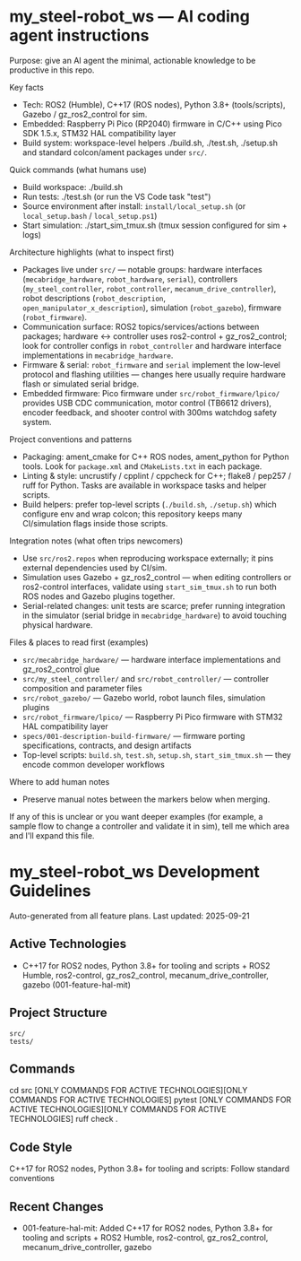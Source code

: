 # my_steel-robot_ws — AI coding agent instructions

Purpose: give an AI agent the minimal, actionable knowledge to be productive in this repo.

Key facts
- Tech: ROS2 (Humble), C++17 (ROS nodes), Python 3.8+ (tools/scripts), Gazebo / gz_ros2_control for sim.
- Embedded: Raspberry Pi Pico (RP2040) firmware in C/C++ using Pico SDK 1.5.x, STM32 HAL compatibility layer
- Build system: workspace-level helpers ./build.sh, ./test.sh, ./setup.sh and standard colcon/ament packages under `src/`.

Quick commands (what humans use)
- Build workspace: ./build.sh
- Run tests: ./test.sh (or run the VS Code task "test")
- Source environment after install: `install/local_setup.sh` (or `local_setup.bash` / `local_setup.ps1`)
- Start simulation: ./start_sim_tmux.sh (tmux session configured for sim + logs)

Architecture highlights (what to inspect first)
- Packages live under `src/` — notable groups: hardware interfaces (`mecabridge_hardware`, `robot_hardware`, `serial`), controllers (`my_steel_controller`, `robot_controller`, `mecanum_drive_controller`), robot descriptions (`robot_description`, `open_manipulator_x_description`), simulation (`robot_gazebo`), firmware (`robot_firmware`).
- Communication surface: ROS2 topics/services/actions between packages; hardware <-> controller uses ros2-control + gz_ros2_control; look for controller configs in `robot_controller` and hardware interface implementations in `mecabridge_hardware`.
- Firmware & serial: `robot_firmware` and `serial` implement the low-level protocol and flashing utilities — changes here usually require hardware flash or simulated serial bridge.
- Embedded firmware: Pico firmware under `src/robot_firmware/lpico/` provides USB CDC communication, motor control (TB6612 drivers), encoder feedback, and shooter control with 300ms watchdog safety system.

Project conventions and patterns
- Packaging: ament_cmake for C++ ROS nodes, ament_python for Python tools. Look for `package.xml` and `CMakeLists.txt` in each package.
- Linting & style: uncrustify / cpplint / cppcheck for C++; flake8 / pep257 / ruff for Python. Tasks are available in workspace tasks and helper scripts.
- Build helpers: prefer top-level scripts (`./build.sh`, `./setup.sh`) which configure env and wrap colcon; this repository keeps many CI/simulation flags inside those scripts.

Integration notes (what often trips newcomers)
- Use `src/ros2.repos` when reproducing workspace externally; it pins external dependencies used by CI/sim.
- Simulation uses Gazebo + gz_ros2_control — when editing controllers or ros2-control interfaces, validate using `start_sim_tmux.sh` to run both ROS nodes and Gazebo plugins together.
- Serial-related changes: unit tests are scarce; prefer running integration in the simulator (serial bridge in `mecabridge_hardware`) to avoid touching physical hardware.

Files & places to read first (examples)
- `src/mecabridge_hardware/` — hardware interface implementations and gz_ros2_control glue
- `src/my_steel_controller/` and `src/robot_controller/` — controller composition and parameter files
- `src/robot_gazebo/` — Gazebo world, robot launch files, simulation plugins
- `src/robot_firmware/lpico/` — Raspberry Pi Pico firmware with STM32 HAL compatibility layer
- `specs/001-description-build-firmware/` — firmware porting specifications, contracts, and design artifacts
- Top-level scripts: `build.sh`, `test.sh`, `setup.sh`, `start_sim_tmux.sh` — they encode common developer workflows

Where to add human notes
- Preserve manual notes between the markers below when merging.

<!-- MANUAL ADDITIONS START -->
<!-- MANUAL ADDITIONS END -->

If any of this is unclear or you want deeper examples (for example, a sample flow to change a controller and validate it in sim), tell me which area and I'll expand this file.
# my_steel-robot_ws Development Guidelines

Auto-generated from all feature plans. Last updated: 2025-09-21

## Active Technologies
- C++17 for ROS2 nodes, Python 3.8+ for tooling and scripts + ROS2 Humble, ros2-control, gz_ros2_control, mecanum_drive_controller, gazebo (001-feature-hal-mit)

## Project Structure
```
src/
tests/
```

## Commands
cd src [ONLY COMMANDS FOR ACTIVE TECHNOLOGIES][ONLY COMMANDS FOR ACTIVE TECHNOLOGIES] pytest [ONLY COMMANDS FOR ACTIVE TECHNOLOGIES][ONLY COMMANDS FOR ACTIVE TECHNOLOGIES] ruff check .

## Code Style
C++17 for ROS2 nodes, Python 3.8+ for tooling and scripts: Follow standard conventions

## Recent Changes
- 001-feature-hal-mit: Added C++17 for ROS2 nodes, Python 3.8+ for tooling and scripts + ROS2 Humble, ros2-control, gz_ros2_control, mecanum_drive_controller, gazebo

<!-- MANUAL ADDITIONS START -->
<!-- MANUAL ADDITIONS END -->